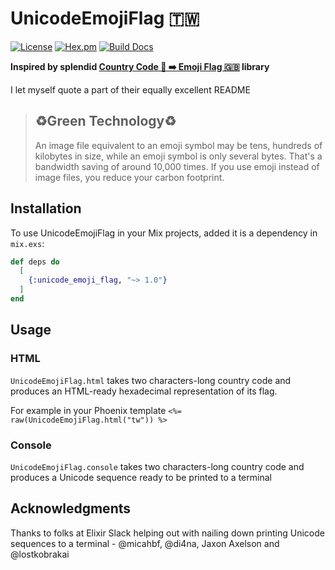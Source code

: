 # UnicodeEmojiFlag 🇹🇼

[![License](https://img.shields.io/badge/license-0bsd-blue)](https://spdx.org/licenses/0BSD.html)
[![Hex.pm](https://img.shields.io/hexpm/v/unicode_emoji_flag.svg)](https://hex.pm/packages/unicode_emoji_flag)
[![Build Docs](https://img.shields.io/badge/hexdocs-release-blue.svg)](https://hexdocs.pm/unicode_emoji_flag/UnicodeEmojiFlag.html)

**Inspired by splendid [Country Code 🔡 ➡️ Emoji Flag 🇬🇧](https://github.com/peterkahl/country-code-to-emoji-flag) library**

I let myself quote a part of their equally excellent README

> ## ♻️Green Technology♻️
> An image file equivalent to an emoji symbol may be tens, hundreds of kilobytes in size, while an emoji symbol is only several bytes. That's a bandwidth saving of around 10,000 times. If you use emoji instead of image files, you reduce your carbon footprint.


## Installation

To use UnicodeEmojiFlag in your Mix projects, added it is a dependency in `mix.exs`:

```elixir
def deps do
  [
    {:unicode_emoji_flag, "~> 1.0"}
  ]
end
```

## Usage

### HTML

  `UnicodeEmojiFlag.html` takes two characters-long country code and produces an HTML-ready hexadecimal representation of its flag.

  For example in your Phoenix template `<%= raw(UnicodeEmojiFlag.html("tw")) %>`

### Console

  `UnicodeEmojiFlag.console` takes two characters-long country code and produces a Unicode sequence ready to be printed to a terminal

## Acknowledgments

Thanks to folks at Elixir Slack helping out with nailing down printing Unicode sequences to a terminal - @micahbf,
@di4na, Jaxon Axelson and @lostkobrakai
